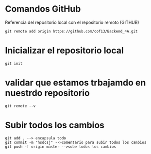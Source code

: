 # Comandos GitHub
Referencia del repositorio local con el repositorio remoto  (GITHUB)
````
git remote add origin https://github.com/cof13/Backend_4A.git
````
# Inicializar el repositorio local
```
git init
```
# validar que estamos trbajamdo en nuestrdo repositorio
```
git remote --v
```
# Subir todos los cambios
```
git add . --> encapsula todo 
git commit -m "hsdcsj" -->comentario para subir todos los cambios
git push -f origin master -->sube todos los cambios
```
